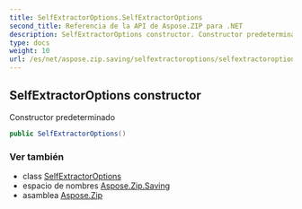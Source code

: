 ```yaml
---
title: SelfExtractorOptions.SelfExtractorOptions
second_title: Referencia de la API de Aspose.ZIP para .NET
description: SelfExtractorOptions constructor. Constructor predeterminado
type: docs
weight: 10
url: /es/net/aspose.zip.saving/selfextractoroptions/selfextractoroptions/
---
```

## SelfExtractorOptions constructor

Constructor predeterminado

```csharp
public SelfExtractorOptions()
```

### Ver también

* class [SelfExtractorOptions](../)
* espacio de nombres [Aspose.Zip.Saving](../../selfextractoroptions/)
* asamblea [Aspose.Zip](../../../)


